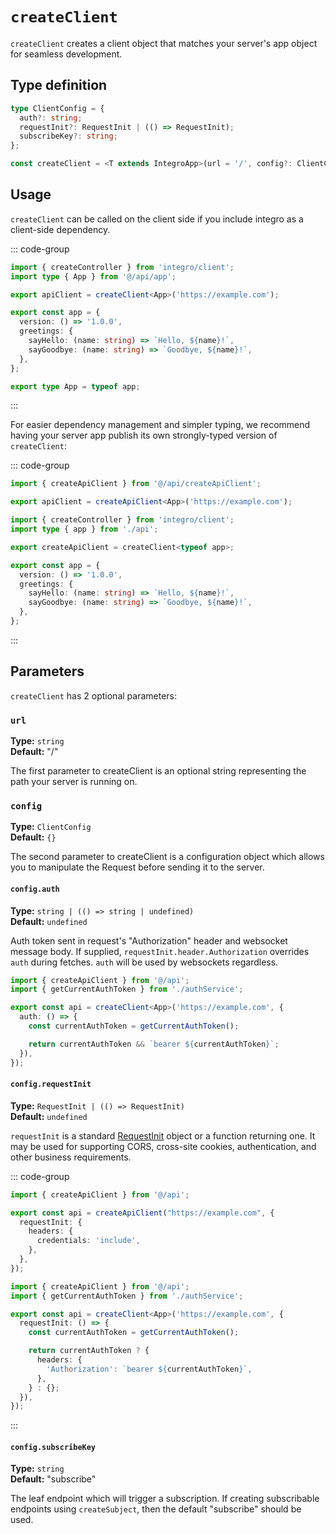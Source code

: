 # `createClient`

`createClient` creates a client object that matches your server's app object for seamless development.

## Type definition

```ts
type ClientConfig = {
  auth?: string;
  requestInit?: RequestInit | (() => RequestInit);
  subscribeKey?: string;
};

const createClient = <T extends IntegroApp>(url = '/', config?: ClientConfig) => IntegroClient;
```

## Usage

`createClient` can be called on the client side if you include integro as a client-side dependency.

::: code-group

```ts [Client-side apiClient.ts]
import { createController } from 'integro/client';
import type { App } from '@/api/app';

export apiClient = createClient<App>('https://example.com');
```

```ts [Server-side app.ts]
export const app = {
  version: () => '1.0.0',
  greetings: {
    sayHello: (name: string) => `Hello, ${name}!`,
    sayGoodbye: (name: string) => `Goodbye, ${name}!`,
  },
};

export type App = typeof app;
```

:::

For easier dependency management and simpler typing, we recommend having your server app publish its own strongly-typed version of `createClient`:

::: code-group

```ts [Client-side apiClient.ts]
import { createApiClient } from '@/api/createApiClient';

export apiClient = createApiClient<App>('https://example.com');
```

```ts [Server-side createApiClient.ts]
import { createController } from 'integro/client';
import type { app } from './api';

export createApiClient = createClient<typeof app>;
```

```ts [Server-side app.ts]
export const app = {
  version: () => '1.0.0',
  greetings: {
    sayHello: (name: string) => `Hello, ${name}!`,
    sayGoodbye: (name: string) => `Goodbye, ${name}!`,
  },
};
```

:::

## Parameters

`createClient` has 2 optional parameters:

### `url`

**Type:** `string`<br>
**Default:** "/"

The first parameter to createClient is an optional string representing the path your server is running on.

### `config`

**Type:** `ClientConfig`<br>
**Default:** `{}`

The second parameter to createClient is a configuration object which allows you to manipulate the Request before sending it to the server.

#### `config.auth`

**Type:** `string | (() => string | undefined)`<br>
**Default:** `undefined`

Auth token sent in request's "Authorization" header and websocket message body. If supplied, `requestInit.header.Authorization`
overrides `auth` during fetches. `auth` will be used by websockets regardless.

```ts [Set auth header]
import { createApiClient } from '@/api';
import { getCurrentAuthToken } from './authService';

export const api = createClient<App>('https://example.com', {
  auth: () => {
    const currentAuthToken = getCurrentAuthToken();

    return currentAuthToken && `bearer ${currentAuthToken}`;
  }),
});
```

#### `config.requestInit`

**Type:** `RequestInit | (() => RequestInit)`<br>
**Default:** `undefined`

`requestInit` is a standard [RequestInit](https://developer.mozilla.org/en-US/docs/Web/API/Request/Request) object or a function returning one.
It may be used for supporting CORS, cross-site cookies, authentication, and other business requirements.

::: code-group

```ts [Allow cross-domain cookies]
import { createApiClient } from '@/api';

export const api = createApiClient("https://example.com", {
  requestInit: {
    headers: {
      credentials: 'include',
    },
  },
});
```

```ts [Set auth header]
import { createApiClient } from '@/api';
import { getCurrentAuthToken } from './authService';

export const api = createClient<App>('https://example.com', {
  requestInit: () => {
    const currentAuthToken = getCurrentAuthToken();

    return currentAuthToken ? {
      headers: {
        'Authorization': `bearer ${currentAuthToken}`,
      },
    } : {};
  }),
});
```

:::

#### `config.subscribeKey`

**Type:** `string`<br>
**Default:** "subscribe"

The leaf endpoint which will trigger a subscription. If creating subscribable endpoints using `createSubject`, then the default "subscribe" should be used.
